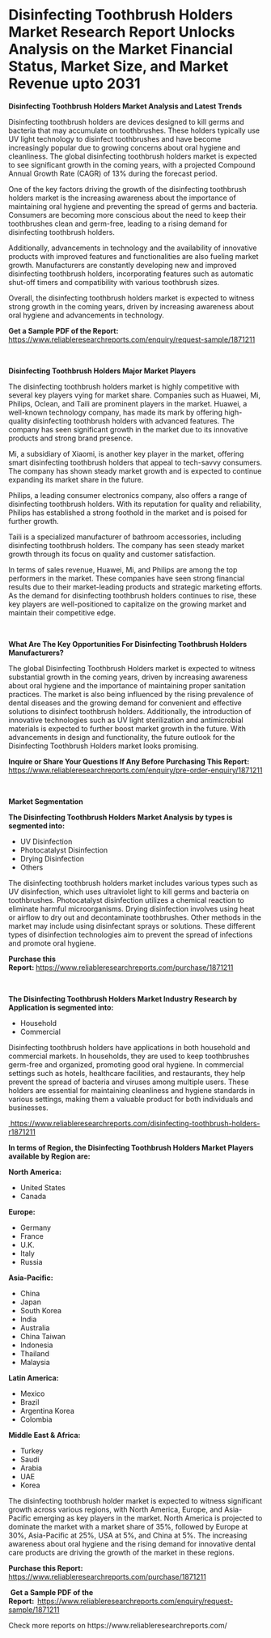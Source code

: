 <p><h1>Disinfecting Toothbrush Holders Market Research Report Unlocks Analysis on the Market Financial Status, Market Size, and Market Revenue upto 2031</h1></p><p><strong>Disinfecting Toothbrush Holders Market Analysis and Latest Trends</strong></p>
<p><p>Disinfecting toothbrush holders are devices designed to kill germs and bacteria that may accumulate on toothbrushes. These holders typically use UV light technology to disinfect toothbrushes and have become increasingly popular due to growing concerns about oral hygiene and cleanliness. The global disinfecting toothbrush holders market is expected to see significant growth in the coming years, with a projected Compound Annual Growth Rate (CAGR) of 13% during the forecast period.</p><p>One of the key factors driving the growth of the disinfecting toothbrush holders market is the increasing awareness about the importance of maintaining oral hygiene and preventing the spread of germs and bacteria. Consumers are becoming more conscious about the need to keep their toothbrushes clean and germ-free, leading to a rising demand for disinfecting toothbrush holders.</p><p>Additionally, advancements in technology and the availability of innovative products with improved features and functionalities are also fueling market growth. Manufacturers are constantly developing new and improved disinfecting toothbrush holders, incorporating features such as automatic shut-off timers and compatibility with various toothbrush sizes.</p><p>Overall, the disinfecting toothbrush holders market is expected to witness strong growth in the coming years, driven by increasing awareness about oral hygiene and advancements in technology.</p></p>
<p><strong>Get a Sample PDF of the Report:&nbsp;</strong> <a href="https://www.reliableresearchreports.com/enquiry/request-sample/1871211">https://www.reliableresearchreports.com/enquiry/request-sample/1871211</a></p>
<p>&nbsp;</p>
<p><strong>Disinfecting Toothbrush Holders Major Market Players</strong></p>
<p><p>The disinfecting toothbrush holders market is highly competitive with several key players vying for market share. Companies such as Huawei, Mi, Philips, Oclean, and Taili are prominent players in the market. Huawei, a well-known technology company, has made its mark by offering high-quality disinfecting toothbrush holders with advanced features. The company has seen significant growth in the market due to its innovative products and strong brand presence.</p><p>Mi, a subsidiary of Xiaomi, is another key player in the market, offering smart disinfecting toothbrush holders that appeal to tech-savvy consumers. The company has shown steady market growth and is expected to continue expanding its market share in the future.</p><p>Philips, a leading consumer electronics company, also offers a range of disinfecting toothbrush holders. With its reputation for quality and reliability, Philips has established a strong foothold in the market and is poised for further growth.</p><p>Taili is a specialized manufacturer of bathroom accessories, including disinfecting toothbrush holders. The company has seen steady market growth through its focus on quality and customer satisfaction.</p><p>In terms of sales revenue, Huawei, Mi, and Philips are among the top performers in the market. These companies have seen strong financial results due to their market-leading products and strategic marketing efforts. As the demand for disinfecting toothbrush holders continues to rise, these key players are well-positioned to capitalize on the growing market and maintain their competitive edge.</p></p>
<p>&nbsp;</p>
<p><strong>What Are The Key Opportunities For Disinfecting Toothbrush Holders Manufacturers?</strong></p>
<p><p>The global Disinfecting Toothbrush Holders market is expected to witness substantial growth in the coming years, driven by increasing awareness about oral hygiene and the importance of maintaining proper sanitation practices. The market is also being influenced by the rising prevalence of dental diseases and the growing demand for convenient and effective solutions to disinfect toothbrush holders. Additionally, the introduction of innovative technologies such as UV light sterilization and antimicrobial materials is expected to further boost market growth in the future. With advancements in design and functionality, the future outlook for the Disinfecting Toothbrush Holders market looks promising.</p></p>
<p><strong>Inquire or Share Your Questions If Any Before Purchasing This Report:</strong> <a href="https://www.reliableresearchreports.com/enquiry/pre-order-enquiry/1871211">https://www.reliableresearchreports.com/enquiry/pre-order-enquiry/1871211</a></p>
<p>&nbsp;</p>
<p><strong>Market Segmentation</strong></p>
<p><strong>The Disinfecting Toothbrush Holders Market Analysis by types is segmented into:</strong></p>
<p><ul><li>UV Disinfection</li><li>Photocatalyst Disinfection</li><li>Drying Disinfection</li><li>Others</li></ul></p>
<p><p>The disinfecting toothbrush holders market includes various types such as UV disinfection, which uses ultraviolet light to kill germs and bacteria on toothbrushes. Photocatalyst disinfection utilizes a chemical reaction to eliminate harmful microorganisms. Drying disinfection involves using heat or airflow to dry out and decontaminate toothbrushes. Other methods in the market may include using disinfectant sprays or solutions. These different types of disinfection technologies aim to prevent the spread of infections and promote oral hygiene.</p></p>
<p><strong>Purchase this Report:&nbsp;</strong><a href="https://www.reliableresearchreports.com/purchase/1871211">https://www.reliableresearchreports.com/purchase/1871211</a></p>
<p>&nbsp;</p>
<p><strong>The Disinfecting Toothbrush Holders Market Industry Research by Application is segmented into:</strong></p>
<p><ul><li>Household</li><li>Commercial</li></ul></p>
<p><p>Disinfecting toothbrush holders have applications in both household and commercial markets. In households, they are used to keep toothbrushes germ-free and organized, promoting good oral hygiene. In commercial settings such as hotels, healthcare facilities, and restaurants, they help prevent the spread of bacteria and viruses among multiple users. These holders are essential for maintaining cleanliness and hygiene standards in various settings, making them a valuable product for both individuals and businesses.</p></p>
<p><a href="https://www.reliableresearchreports.com/disinfecting-toothbrush-holders-r1871211">&nbsp;https://www.reliableresearchreports.com/disinfecting-toothbrush-holders-r1871211</a></p>
<p><strong>In terms of Region, the Disinfecting Toothbrush Holders Market Players available by Region are:</strong></p>
<p>
    <p> <strong> North America: </strong>
        <ul>
            <li>United States</li>
            <li>Canada</li>
        </ul>
        </p> 
    <p> <strong> Europe: </strong>
        <ul>
            <li>Germany</li>
            <li>France</li>
            <li>U.K.</li>
            <li>Italy</li>
            <li>Russia</li>
        </ul>
        </p> 
    <p> <strong> Asia-Pacific: </strong>
        <ul>
            <li>China</li>
            <li>Japan</li>
            <li>South Korea</li>
            <li>India</li>
            <li>Australia</li>
            <li>China Taiwan</li>
            <li>Indonesia</li>
            <li>Thailand</li>
            <li>Malaysia</li>
        </ul>
        </p> 
    <p> <strong> Latin America: </strong>
        <ul>
            <li>Mexico</li>
            <li>Brazil</li>
            <li>Argentina Korea</li>
            <li>Colombia</li>
        </ul>
        </p> 
    <p> <strong> Middle East & Africa: </strong>
        <ul>
            <li>Turkey</li>
            <li>Saudi</li>
            <li>Arabia</li>
            <li>UAE</li>
            <li>Korea</li>
        </ul>
    </p>
    </p>
<p><p>The disinfecting toothbrush holder market is expected to witness significant growth across various regions, with North America, Europe, and Asia-Pacific emerging as key players in the market. North America is projected to dominate the market with a market share of 35%, followed by Europe at 30%, Asia-Pacific at 25%, USA at 5%, and China at 5%. The increasing awareness about oral hygiene and the rising demand for innovative dental care products are driving the growth of the market in these regions.</p></p>
<p><strong>Purchase this Report: </strong><a href="https://www.reliableresearchreports.com/purchase/1871211">https://www.reliableresearchreports.com/purchase/1871211</a></p>
<p>&nbsp;<strong>Get a Sample PDF of the Report:&nbsp;&nbsp;</strong><a href="https://www.reliableresearchreports.com/enquiry/request-sample/1871211">https://www.reliableresearchreports.com/enquiry/request-sample/1871211</a></p>
<p><strong></strong></p>
<p>Check more reports on https://www.reliableresearchreports.com/</p>